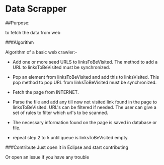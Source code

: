 # Data Scrapper
##Purpose: 

to fetch the data from web 

###Algorithm 

Algorithm of a basic web crawler:-

* Add one or more seed URLS to linksToBeVisited. The method to add a URL to linksToBeVisited must be synchronized.
* Pop an element from linksToBeVisited and add this to linksVisited. This pop method to pop URL from linksToBeVisited must be synchronized.

* Fetch the page from INTERNET.

* Parse the file and add any till now not visited link found in the page to linksToBeVisited. URL's can be filtered if needed. The user can give a set of rules to filter which url's to be scanned.

* The necessary information found on the page is saved in database or file.

* repeat step 2 to 5 until queue is linksToBeVisited empty.


###Contribute 
Just open it in Eclipse and start contributing 

Or open an issue if you have any trouble